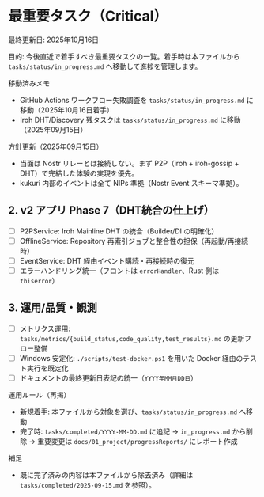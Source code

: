 # 最重要タスク（Critical）

最終更新日: 2025年10月16日

目的: 今後直近で着手すべき最重要タスクの一覧。着手時は本ファイルから `tasks/status/in_progress.md` へ移動して進捗を管理します。

移動済みメモ
- GitHub Actions ワークフロー失敗調査を `tasks/status/in_progress.md` に移動（2025年10月16日着手）
- Iroh DHT/Discovery 残タスクは `tasks/status/in_progress.md` に移動（2025年09月15日）

方針更新（2025年09月15日）
- 当面は Nostr リレーとは接続しない。まず P2P（iroh + iroh-gossip + DHT）で完結した体験の実現を優先。
- kukuri 内部のイベントは全て NIPs 準拠（Nostr Event スキーマ準拠）。

## 2. v2 アプリ Phase 7（DHT統合の仕上げ）
- [ ] P2PService: Iroh Mainline DHT の統合（Builder/DI の明確化）
- [ ] OfflineService: Repository 再索引ジョブと整合性の担保（再起動/再接続時）
- [ ] EventService: DHT 経由イベント購読・再接続時の復元
- [ ] エラーハンドリング統一（フロントは `errorHandler`、Rust 側は `thiserror`）

## 3. 運用/品質・観測
- [ ] メトリクス運用: `tasks/metrics/{build_status,code_quality,test_results}.md` の更新フロー整備
- [ ] Windows 安定化: `./scripts/test-docker.ps1` を用いた Docker 経由のテスト実行を既定化
- [ ] ドキュメントの最終更新日表記の統一（`YYYY年MM月DD日`）

運用ルール（再掲）
- 新規着手: 本ファイルから対象を選び、`tasks/status/in_progress.md` へ移動
- 完了時: `tasks/completed/YYYY-MM-DD.md` に追記 → `in_progress.md` から削除 → 重要変更は `docs/01_project/progressReports/` にレポート作成

補足
- 既に完了済みの内容は本ファイルから除去済み（詳細は `tasks/completed/2025-09-15.md` を参照）。
